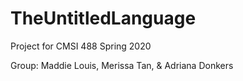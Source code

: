 # TheUntitledLanguage
Project for CMSI 488 Spring 2020

Group: Maddie Louis, Merissa Tan, & Adriana Donkers
